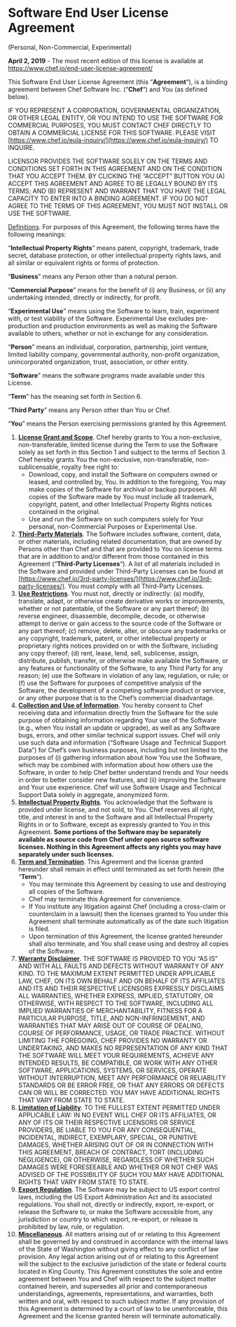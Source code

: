# Software End User License Agreement  
(Personal, Non-Commercial, Experimental)

**April 2, 2019** - The most recent edition of this license is available at https://www.chef.io/end-user-license-agreement/

This Software End User License Agreement (this “**Agreement**“), is a binding agreement between Chef Software Inc. (“**Chef**“) and You (as defined below).

IF YOU REPRESENT A CORPORATION, GOVERNMENTAL ORGANIZATION, OR OTHER LEGAL ENTITY, OR YOU INTEND TO USE THE SOFTWARE FOR COMMERCIAL PURPOSES, YOU MUST CONTACT CHEF DIRECTLY TO OBTAIN A COMMERCIAL LICENSE FOR THIS SOFTWARE. PLEASE VISIT [https://www.chef.io/eula-inquiry/](https://www.chef.io/eula-inquiry/) TO INQUIRE.

LICENSOR PROVIDES THE SOFTWARE SOLELY ON THE TERMS AND CONDITIONS SET FORTH IN THIS AGREEMENT AND ON THE CONDITION THAT YOU ACCEPT THEM. BY CLICKING THE “ACCEPT” BUTTON YOU (A) ACCEPT THIS AGREEMENT AND AGREE TO BE LEGALLY BOUND BY ITS TERMS; AND (B) REPRESENT AND WARRANT THAT YOU HAVE THE LEGAL CAPACITY TO ENTER INTO A BINDING AGREEMENT. IF YOU DO NOT AGREE TO THE TERMS OF THIS AGREEMENT, YOU MUST NOT INSTALL OR USE THE SOFTWARE.

<u>Definitions</u>. For purposes of this Agreement, the following terms have the following meanings:

“**Intellectual Property Rights**” means patent, copyright, trademark, trade secret, database protection, or other intellectual property rights laws, and all similar or equivalent rights or forms of protection.

“**Business**” means any Person other than a natural person.

“**Commercial Purpose**” means for the benefit of (i) any Business, or (ii) any undertaking intended, directly or indirectly, for profit.

“**Experimental Use**” means using the Software to learn, train, experiment with, or test viability of the Software. Experimental Use excludes pre-production and production environments as well as making the Software available to others, whether or not in exchange for any consideration.

“**Person**” means an individual, corporation, partnership, joint venture, limited liability company, governmental authority, non-profit organization, unincorporated organization, trust, association, or other entity.

“**Software**” means the software programs made available under this License.

“**Term**” has the meaning set forth in Section 6.

“**Third Party**” means any Person other than You or Chef.

“**You**” means the Person exercising permissions granted by this Agreement.

1.  **<u>License Grant and Scope</u>**. Chef hereby grants to You a non-exclusive, non-transferable, limited license during the Term to use the Software solely as set forth in this Section 1 and subject to the terms of Section 3\. Chef hereby grants You the non-exclusive, non-transferable, non-sublicensable, royalty free right to:
    *   Download, copy, and install the Software on computers owned or leased, and controlled by, You. In addition to the foregoing, You may make copies of the Software for archival or backup purposes. All copies of the Software made by You must include all trademark, copyright, patent, and other Intellectual Property Rights notices contained in the original.
    *   Use and run the Software on such computers solely for Your personal, non-Commercial Purposes or Experimental Use.
2.  **<u>Third-Party Materials</u>**. The Software includes software, content, data, or other materials, including related documentation, that are owned by Persons other than Chef and that are provided to You on license terms that are in addition to and/or different from those contained in this Agreement (“**Third-Party Licenses**“). A list of all materials included in the Software and provided under Third-Party Licenses can be found at [https://www.chef.io/3rd-party-licenses/](https://www.chef.io/3rd-party-licenses/). You must comply with all Third-Party Licenses.
3.  **<u>Use Restrictions</u>**. You must not, directly or indirectly: (a) modify, translate, adapt, or otherwise create derivative works or improvements, whether or not patentable, of the Software or any part thereof; (b) reverse engineer, disassemble, decompile, decode, or otherwise attempt to derive or gain access to the source code of the Software or any part thereof; (c) remove, delete, alter, or obscure any trademarks or any copyright, trademark, patent, or other intellectual property or proprietary rights notices provided on or with the Software, including any copy thereof; (d) rent, lease, lend, sell, sublicense, assign, distribute, publish, transfer, or otherwise make available the Software, or any features or functionality of the Software, to any Third Party for any reason; (e) use the Software in violation of any law, regulation, or rule; or (f) use the Software for purposes of competitive analysis of the Software, the development of a competing software product or service, or any other purpose that is to the Chef’s commercial disadvantage.
4.  **<u>Collection and Use of Information</u>**. You hereby consent to Chef receiving data and information directly from the Software for the sole purpose of obtaining information regarding Your use of the Software (e.g., when You install an update or upgrade), as well as any Software bugs, errors, and other similar technical support issues. Chef will only use such data and information (“Software Usage and Technical Support Data”) for Chef’s own business purposes, including but not limited to the purposes of (i) gathering information about how You use the Software, which may be combined with information about how others use the Software, in order to help Chef better understand trends and Your needs in order to better consider new features, and (ii) improving the Software and Your use experience. Chef will use Software Usage and Technical Support Data solely in aggregate, anonymized form.
5.  **<u>Intellectual Property Rights</u>**. You acknowledge that the Software is provided under license, and not sold, to You. Chef reserves all right, title, and interest in and to the Software and all Intellectual Property Rights in or to Software, except as expressly granted to You in this Agreement. **Some portions of the Software may be separately available as source code from Chef under open source software licenses. Nothing in this Agreement affects any rights you may have separately under such licenses.**
6.  **<u>Term and Termination</u>**. This Agreement and the license granted hereunder shall remain in effect until terminated as set forth herein (the “**Term**“).
    *   You may terminate this Agreement by ceasing to use and destroying all copies of the Software.
    *   Chef may terminate this Agreement for convenience.
    *   If You institute any litigation against Chef (including a cross-claim or counterclaim in a lawsuit) then the licenses granted to You under this Agreement shall terminate automatically as of the date such litigation is filed.
    *   Upon termination of this Agreement, the license granted hereunder shall also terminate, and You shall cease using and destroy all copies of the Software.
7.  **<u>Warranty Disclaimer</u>**. THE SOFTWARE IS PROVIDED TO YOU “AS IS” AND WITH ALL FAULTS AND DEFECTS WITHOUT WARRANTY OF ANY KIND. TO THE MAXIMUM EXTENT PERMITTED UNDER APPLICABLE LAW, CHEF, ON ITS OWN BEHALF AND ON BEHALF OF ITS AFFILIATES AND ITS AND THEIR RESPECTIVE LICENSORS EXPRESSLY DISCLAIMS ALL WARRANTIES, WHETHER EXPRESS, IMPLIED, STATUTORY, OR OTHERWISE, WITH RESPECT TO THE SOFTWARE, INCLUDING ALL IMPLIED WARRANTIES OF MERCHANTABILITY, FITNESS FOR A PARTICULAR PURPOSE, TITLE, AND NON-INFRINGEMENT, AND WARRANTIES THAT MAY ARISE OUT OF COURSE OF DEALING, COURSE OF PERFORMANCE, USAGE, OR TRADE PRACTICE. WITHOUT LIMITING THE FOREGOING, CHEF PROVIDES NO WARRANTY OR UNDERTAKING, AND MAKES NO REPRESENTATION OF ANY KIND THAT THE SOFTWARE WILL MEET YOUR REQUIREMENTS, ACHIEVE ANY INTENDED RESULTS, BE COMPATIBLE, OR WORK WITH ANY OTHER SOFTWARE, APPLICATIONS, SYSTEMS, OR SERVICES, OPERATE WITHOUT INTERRUPTION, MEET ANY PERFORMANCE OR RELIABILITY STANDARDS OR BE ERROR FREE, OR THAT ANY ERRORS OR DEFECTS CAN OR WILL BE CORRECTED. YOU MAY HAVE ADDITIONAL RIGHTS THAT VARY FROM STATE TO STATE.
8.  **<u>Limitation of Liability</u>**. TO THE FULLEST EXTENT PERMITTED UNDER APPLICABLE LAW: IN NO EVENT WILL CHEF OR ITS AFFILIATES, OR ANY OF ITS OR THEIR RESPECTIVE LICENSORS OR SERVICE PROVIDERS, BE LIABLE TO YOU FOR ANY CONSEQUENTIAL, INCIDENTAL, INDIRECT, EXEMPLARY, SPECIAL, OR PUNITIVE DAMAGES, WHETHER ARISING OUT OF OR IN CONNECTION WITH THIS AGREEMENT, BREACH OF CONTRACT, TORT (INCLUDING NEGLIGENCE), OR OTHERWISE, REGARDLESS OF WHETHER SUCH DAMAGES WERE FORESEEABLE AND WHETHER OR NOT CHEF WAS ADVISED OF THE POSSIBILITY OF SUCH YOU MAY HAVE ADDITIONAL RIGHTS THAT VARY FROM STATE TO STATE.
9.  **<u>Export Regulation</u>**. The Software may be subject to US export control laws, including the US Export Administration Act and its associated regulations. You shall not, directly or indirectly, export, re-export, or release the Software to, or make the Software accessible from, any jurisdiction or country to which export, re-export, or release is prohibited by law, rule, or regulation.
10.  **<u>Miscellaneous</u>**. All matters arising out of or relating to this Agreement shall be governed by and construed in accordance with the internal laws of the State of Washington without giving effect to any conflict of law provision. Any legal action arising out of or relating to this Agreement will the subject to the exclusive jurisdiction of the state or federal courts located in King County. This Agreement constitutes the sole and entire agreement between You and Chef with respect to the subject matter contained herein, and supersedes all prior and contemporaneous understandings, agreements, representations, and warranties, both written and oral, with respect to such subject matter. If any provision of this Agreement is determined by a court of law to be unenforceable, this Agreement and the license granted herein will terminate automatically.
